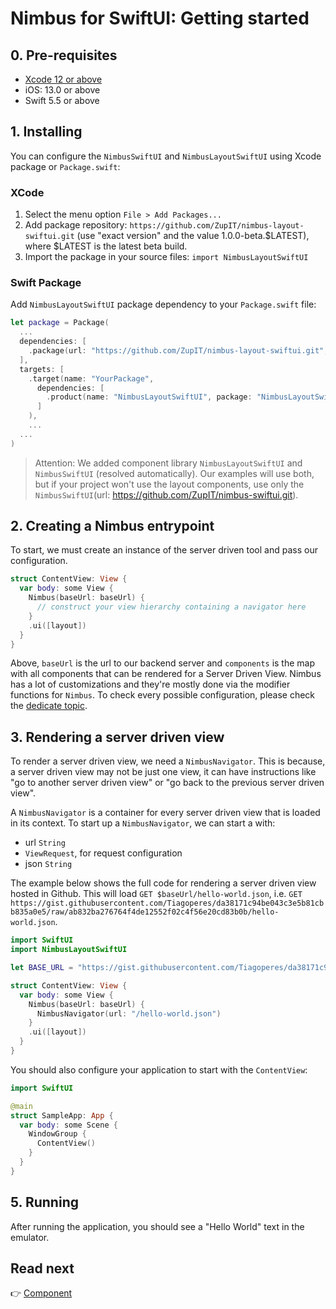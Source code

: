 # Nimbus for SwiftUI: Getting started
## 0. Pre-requisites
- [Xcode 12 or above](https://developer.apple.com/xcode/)
- iOS: 13.0 or above
- Swift 5.5 or above

## 1. Installing
You can configure the `NimbusSwiftUI` and `NimbusLayoutSwiftUI` using Xcode package or `Package.swift`:

### XCode

1. Select the menu option `File > Add Packages...`
2. Add package repository: `https://github.com/ZupIT/nimbus-layout-swiftui.git` (use "exact version" and the value 1.0.0-beta.$LATEST), where $LATEST is the latest beta build.
3. Import the package in your source files: `import NimbusLayoutSwiftUI`

### Swift Package

Add `NimbusLayoutSwiftUI` package dependency to your `Package.swift` file:

```swift
let package = Package(
  ...
  dependencies: [
    .package(url: "https://github.com/ZupIT/nimbus-layout-swiftui.git", from: "1.0.0-beta.1") // instead of beta 1, use the latest beta build.
  ],
  targets: [
    .target(name: "YourPackage",
      dependencies: [
        .product(name: "NimbusLayoutSwiftUI", package: "NimbusLayoutSwiftUI")
      ]
    ),
    ...
  ...
)
```
> Attention: We added component library `NimbusLayoutSwiftUI` and `NimbusSwiftUI` (resolved automatically). Our examples will use both, but if your project won't use the layout components, use only the `NimbusSwiftUI`(url: https://github.com/ZupIT/nimbus-swiftui.git).

## 2. Creating a Nimbus entrypoint
To start, we must create an instance of the server driven tool and pass our configuration.

```swift
struct ContentView: View {
  var body: some View {
    Nimbus(baseUrl: baseUrl) {
      // construct your view hierarchy containing a navigator here
    }
    .ui([layout])
  }
}
```

Above, `baseUrl` is the url to our backend server and `components` is the map with all components that can be rendered for a Server Driven View.
Nimbus has a lot of customizations and they're mostly done via the modifier functions for `Nimbus`. To check every possible configuration, please check the
[dedicate topic](configuration.md).

## 3. Rendering a server driven view
To render a server driven view, we need a `NimbusNavigator`. This is because, a server driven view may not be just one view, it can have instructions
like "go to another server driven view" or "go back to the previous server driven view".

A `NimbusNavigator` is a container for every server driven view that is loaded in its context. To start up a `NimbusNavigator`, we can start a with:
- url `String`
- `ViewRequest`, for request configuration
- json `String`

The example below shows the full code for rendering a server driven view hosted in Github. This will load `GET $baseUrl/hello-world.json`, i.e.
`GET https://gist.githubusercontent.com/Tiagoperes/da38171c94be043c3e5b81cbb835a0e5/raw/ab832ba276764f4de12552f02c4f56e20cd83b0b/hello-world.json`.

```swift
import SwiftUI
import NimbusLayoutSwiftUI

let BASE_URL = "https://gist.githubusercontent.com/Tiagoperes/da38171c94be043c3e5b81cbb835a0e5/raw/ab832ba276764f4de12552f02c4f56e20cd83b0b"

struct ContentView: View {
  var body: some View {
    Nimbus(baseUrl: baseUrl) {
      NimbusNavigator(url: "/hello-world.json")
    }
    .ui([layout])
  }
}
```

You should also configure your application to start with the `ContentView`:

```swift
import SwiftUI

@main
struct SampleApp: App {
  var body: some Scene {
    WindowGroup {
      ContentView()
    }
  }
}
```
## 5. Running
After running the application, you should see a "Hello World" text in the emulator.

## Read next
:point_right: [Component](/component.md)
